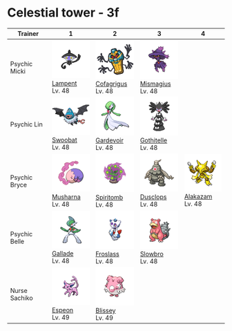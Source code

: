 # Celestial tower - 3f

| Trainer       | 1                                                                                                 | 2                                                                                                     | 3                                                                                                     | 4                                                                                                 |
| ------------- | ------------------------------------------------------------------------------------------------- | ----------------------------------------------------------------------------------------------------- | ----------------------------------------------------------------------------------------------------- | ------------------------------------------------------------------------------------------------- |
| Psychic Micki | ![lampent](../../img/pokemon/608.png) <br/>[Lampent](/blaze-black-wiki/pokemon/608) <br/>Lv. 48   | ![cofagrigus](../../img/pokemon/563.png) <br/>[Cofagrigus](/blaze-black-wiki/pokemon/563) <br/>Lv. 48 | ![mismagius](../../img/pokemon/429.png) <br/>[Mismagius](/blaze-black-wiki/pokemon/429) <br/>Lv. 48   |
| Psychic Lin   | ![swoobat](../../img/pokemon/528.png) <br/>[Swoobat](/blaze-black-wiki/pokemon/528) <br/>Lv. 48   | ![gardevoir](../../img/pokemon/282.png) <br/>[Gardevoir](/blaze-black-wiki/pokemon/282) <br/>Lv. 48   | ![gothitelle](../../img/pokemon/576.png) <br/>[Gothitelle](/blaze-black-wiki/pokemon/576) <br/>Lv. 48 |
| Psychic Bryce | ![musharna](../../img/pokemon/518.png) <br/>[Musharna](/blaze-black-wiki/pokemon/518) <br/>Lv. 48 | ![spiritomb](../../img/pokemon/442.png) <br/>[Spiritomb](/blaze-black-wiki/pokemon/442) <br/>Lv. 48   | ![dusclops](../../img/pokemon/356.png) <br/>[Dusclops](/blaze-black-wiki/pokemon/356) <br/>Lv. 48     | ![alakazam](../../img/pokemon/065.png) <br/>[Alakazam](/blaze-black-wiki/pokemon/065) <br/>Lv. 48 |
| Psychic Belle | ![gallade](../../img/pokemon/475.png) <br/>[Gallade](/blaze-black-wiki/pokemon/475) <br/>Lv. 48   | ![froslass](../../img/pokemon/478.png) <br/>[Froslass](/blaze-black-wiki/pokemon/478) <br/>Lv. 48     | ![slowbro](../../img/pokemon/080.png) <br/>[Slowbro](/blaze-black-wiki/pokemon/080) <br/>Lv. 48       |
| Nurse Sachiko | ![espeon](../../img/pokemon/196.png) <br/>[Espeon](/blaze-black-wiki/pokemon/196) <br/>Lv. 49     | ![blissey](../../img/pokemon/242.png) <br/>[Blissey](/blaze-black-wiki/pokemon/242) <br/>Lv. 49       |